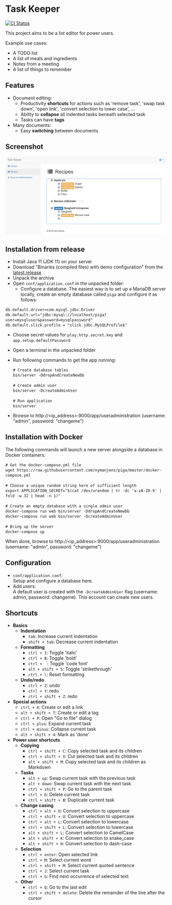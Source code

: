 Task Keeper
===========

[![CI Status](https://github.com/nymanjens/piga/actions/workflows/ci.yml/badge.svg)](https://github.com/nymanjens/piga/actions)

This project aims to be a list editor for power users.

Example use cases:

* A TODO list
* A list of meals and ingredients
* Notes from a meeting
* A list of things to remember

## Features

* Document editing:
    * Productivity **shortcuts** for actions such as 'remove task', 'swap task down',
      'open link', 'convert selection to lower case', ...
    * Ability to **collapse** all indented tasks beneath selected task
    * Tasks can have **tags**
* Many documents:
    * Easy **switching** between documents

## Screenshot

![screenshot](screenshot.png "Screenshot")

## Installation from release

- Install Java 11 (JDK 11) on your server
- Download "Binaries (compiled files) with demo configuration" from the [latest
  release](https://github.com/nymanjens/piga/releases)
- Unpack the archive
- Open `conf/application.conf` in the unpacked folder:
  - Configure a database. The easiest way is to set up a MariaDB server locally,
    create an empty database called `piga` and configure it as follows:

```
db.default.driver=com.mysql.jdbc.Driver
db.default.url="jdbc:mysql://localhost/piga?user=mysqluser&password=mysqlpassword"
db.default.slick.profile = "slick.jdbc.MySQLProfile$"
```

  - Choose secret values for `play.http.secret.key` and `app.setup.defaultPassword`

- Open a terminal in the unpacked folder
- Run following commands to get the app running:

    ```
    # Create database tables
    bin/server -DdropAndCreateNewDb

    # Create admin user
    bin/server -DcreateAdminUser

    # Run application
    bin/server
    ```

- Browse to http://<ip_address>:9000/app/useradministration (username: "admin", password: "changeme")

## Installation with Docker

The following commands will launch a new server alongside a database in Docker containers:

```
# Get the docker-compose.yml file
wget https://raw.githubusercontent.com/nymanjens/piga/master/docker-compose.yml

# Choose a unique random string here of sufficient length
export APPLICATION_SECRET="$(cat /dev/urandom | tr -dc 'a-zA-Z0-9' | fold -w 32 | head -n 1)"

# Create an empty database with a single admin user
docker-compose run web bin/server -DdropAndCreateNewDb
docker-compose run web bin/server -DcreateAdminUser

# Bring up the server
docker-compose up
```

When done, browse to http://<ip_address>:9000/app/useradministration (username: "admin", password: "changeme")

## Configuration
- `conf/application.conf`:<br>
  Setup and configure a database here.
- Add users:<br>
  A default user is created with the `-DcreateAdminUser` flag (username: admin, password:
  changeme). This account can create new users.

## Shortcuts

- **Basics**
    - **Indentation**
        - `tab`: Increase current indentation
        - `shift + tab`: Decrease current indentation
    - **Formatting**
        - `ctrl + I`: Toggle 'italic'
        - `ctrl + B`: Toggle 'bold'
        - ``ctrl + `` `: Toggle 'code font'
        - `alt + shift + 5`: Toggle 'strikethrough'
        - `ctrl + \`: Reset formatting
    - **Undo/redo**
        - `ctrl + Z`: undo
        - `ctrl + Y`: redo
        - `ctrl + shift + Z`: redo
- **Special actions**
    - `ctrl + K`: Create or edit a link
    - `alt + shift + T`: Create or edit a tag
    - `ctrl + P`: Open "Go to file" dialog
    - `ctrl + plus`: Expand current task
    - `ctrl + minus`: Collapse current task
    - `alt + shift + 4`: Mark as 'done'
- **Power user shortcuts**
    - **Copying**
        - `ctrl + shift + C`: Copy selected task and its children
        - `ctrl + shift + X`: Cut selected task and its children
        - `alt + shift + M`: Copy selected task and its children as Markdown
    - **Tasks**
        - `alt + up`: Swap current task with the previous task
        - `alt + down`: Swap current task with the next task
        - `ctrl + shift + P`: Go to the parent task
        - `ctrl + D`: Delete current task
        - `ctrl + shift + B`: Duplicate current task
    - **Change casing**
        - `ctrl + alt + U`: Convert selection to uppercase
        - `ctrl + shift + U`: Convert selection to uppercase
        - `ctrl + alt + L`: Convert selection to lowercase
        - `ctrl + shift + L`: Convert selection to lowercase
        - `alt + shift + L`: Convert selection to CamelCase
        - `alt + shift + K`: Convert selection to snake_case
        - `alt + shift + H`: Convert selection to dash-case
    - **Selection**
        - `ctrl + enter`: Open selected link
        - `ctrl + M`: Select current word
        - `ctrl + shift + M`: Select current quoted sentence
        - `ctrl + J`: Select current task
        - `ctrl + G`: Find next occurrence of selected text
    - **Other**
        - `ctrl + Q`: Go to the last edit
        - `ctrl + shift + delete`: Delete the remainder of the line after the cursor

